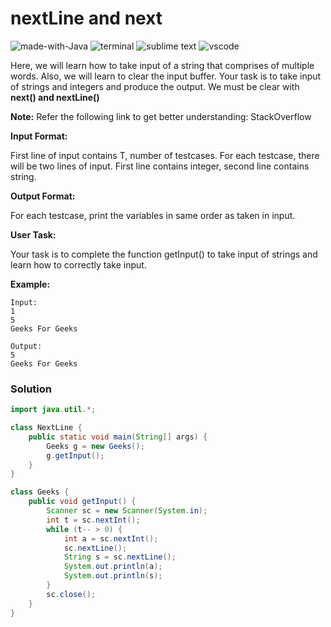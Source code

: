 # nextLine and next
![made-with-Java](https://img.shields.io/badge/Made%20with-Java-007396.svg)
![terminal](https://img.shields.io/badge/Windows%20Terminal-4D4D4D?logo=windows%20terminal&logoColor=white)
![sublime text](https://img.shields.io/badge/sublime_text-%23575757.svg?logo=sublime-text&logoColor=important)
![vscode](https://img.shields.io/badge/Visual_Studio_Code-0078D4?logo=visual%20studio%20code&logoColor=white)

Here, we will learn how  to take input of a string that comprises of multiple words. Also, we will learn to clear the input buffer. Your task is to take input of strings and integers and produce the output. We must be clear with **next() and nextLine()**

**Note:** Refer the following link to get better understanding: StackOverflow

**Input Format:**

First line of input contains T,  number of testcases. For each testcase, there will be two lines of input. First line contains integer, second line contains string.

**Output Format:**

For each testcase, print the variables in same order as taken in input.

**User Task:**

Your task is to complete the function getInput() to take input of strings and learn how to correctly take input.

__Example:__
```
Input:
1
5
Geeks For Geeks

Output:
5
Geeks For Geeks
```

### Solution
```java
import java.util.*;

class NextLine {
    public static void main(String[] args) {
        Geeks g = new Geeks();
        g.getInput();
    }
}

class Geeks {
    public void getInput() {
        Scanner sc = new Scanner(System.in);
        int t = sc.nextInt();
        while (t-- > 0) {
            int a = sc.nextInt();
            sc.nextLine();
            String s = sc.nextLine();
            System.out.println(a);
            System.out.println(s);
        }
        sc.close();
    }
}
```